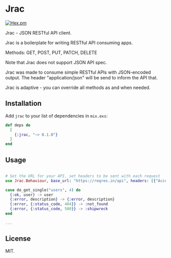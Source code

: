 # Jrac

[![Hex.pm](https://img.shields.io/hexpm/v/jrac.svg)](https://hex.pm/packages/jrac)

Jrac - JSON RESTful API client.

Jrac is a boilerplate for writing RESTful API consuming apps.

Methods: GET, POST, PUT, PATCH, DELETE

Note that Jrac does not support JSON API spec.

Jrac was made to consume simple RESTful APIs with JSON-encoded output.
The header "application/json" will be send to inform the API that.

Jrac is adaptive - you can override all methods as and when needed.

## Installation

Add `jrac` to your list of dependencies in `mix.exs`:

```elixir
def deps do
  [
    {:jrac, "~> 0.1.0"}
  ]
end
```

## Usage

```elixir

# Set the URL for your API, set headers to be sent with each request
use Jrac.Behaviour, base_url: "https://reqres.in/api", headers: [{"Accept", "application/json"}]

case do_get_single("users", 4) do
  {:ok, user} -> user
  {:error, description} -> {:error, description}
  {:error, {:status_code, 404}} -> :not_found
  {:error, {:status_code, 500}} -> :shipwreck
end

...

```

## License

MIT.
